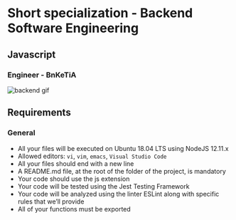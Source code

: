 # Short specialization - Backend Software Engineering
## Javascript
### Engineer - BnKeTiA
![backend gif](https://media2.giphy.com/media/v1.Y2lkPTc5MGI3NjExeXc3MHZ1ZDB5cDExZTVqd3U5ZXZxazk3dHNnZGVxZDZuMnhhMml2YyZlcD12MV9naWZzX3NlYXJjaCZjdD1n/Qn74oPyaKYBpVWdA7t/200.webp)

## Requirements
### General
* All your files will be executed on Ubuntu 18.04 LTS using NodeJS 12.11.x
* Allowed editors: `vi`, `vim`, `emacs`, `Visual Studio Code`
* All your files should end with a new line
* A README.md file, at the root of the folder of the project, is mandatory
* Your code should use the js extension
* Your code will be tested using the Jest Testing Framework
* Your code will be analyzed using the linter ESLint along with specific rules that we’ll provide
* All of your functions must be exported

